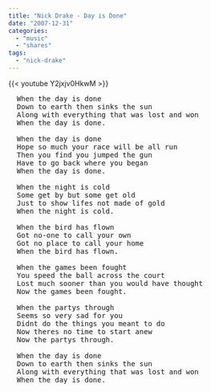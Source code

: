 ```yaml
---
title: "Nick Drake - Day is Done"
date: "2007-12-31"
categories:
  - "music"
  - "shares"
tags:
  - "nick-drake"
---
```


{{< youtube Y2jxjv0HkwM >}}

<pre>
  When the day is done
  Down to earth then sinks the sun
  Along with everything that was lost and won
  When the day is done.

  When the day is done
  Hope so much your race will be all run
  Then you find you jumped the gun
  Have to go back where you began
  When the day is done.

  When the night is cold
  Some get by but some get old
  Just to show lifes not made of gold
  When the night is cold.

  When the bird has flown
  Got no-one to call your own
  Got no place to call your home
  When the bird has flown.

  When the games been fought
  You speed the ball across the court
  Lost much sooner than you would have thought
  Now the games been fought.

  When the partys through
  Seems so very sad for you
  Didnt do the things you meant to do
  Now theres no time to start anew
  Now the partys through.

  When the day is done
  Down to earth then sinks the sun
  Along with everything that was lost and won
  When the day is done.
</pre>